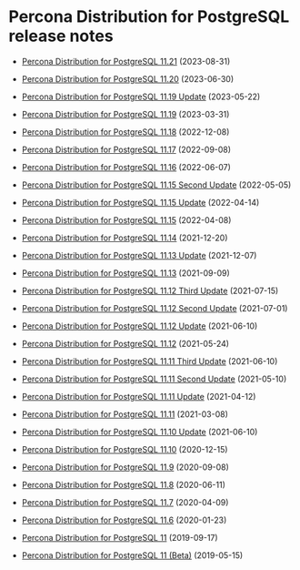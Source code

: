 # Percona Distribution for PostgreSQL release notes 

* [Percona Distribution for PostgreSQL 11.21](release-notes-v11.21.md) (2023-08-31)

* [Percona Distribution for PostgreSQL 11.20](release-notes-v11.20.md) (2023-06-30)

* [Percona Distribution for PostgreSQL 11.19 Update](release-notes-v11.19.upd.md) (2023-05-22)

* [Percona Distribution for PostgreSQL 11.19](release-notes-v11.19.md) (2023-03-31)

* [Percona Distribution for PostgreSQL 11.18](release-notes-v11.18.md) (2022-12-08)

* [Percona Distribution for PostgreSQL 11.17](release-notes-v11.17.md) (2022-09-08)

* [Percona Distribution for PostgreSQL 11.16](release-notes-v11.16.md) (2022-06-07)

* [Percona Distribution for PostgreSQL 11.15 Second Update](release-notes-v11.15.upd2.md) (2022-05-05)

* [Percona Distribution for PostgreSQL 11.15 Update](release-notes-v11.15.upd.md) (2022-04-14)

* [Percona Distribution for PostgreSQL 11.15](release-notes-v11.15.md) (2022-04-08)

* [Percona Distribution for PostgreSQL 11.14](release-notes-v11.14.md) (2021-12-20)

* [Percona Distribution for PostgreSQL 11.13 Update](release-notes-v11.13.upd.md) (2021-12-07)

* [Percona Distribution for PostgreSQL 11.13](release-notes-v11.13.md) (2021-09-09)

* [Percona Distribution for PostgreSQL 11.12 Third Update](release-notes-v11.12.upd3.md)   (2021-07-15)

* [Percona Distribution for PostgreSQL 11.12 Second Update](release-notes-v11.12.upd2.md) (2021-07-01)

* [Percona Distribution for PostgreSQL 11.12 Update](release-notes-v11.12.upd.md) (2021-06-10)

* [Percona Distribution for PostgreSQL 11.12](release-notes-v11.12.md) (2021-05-24)

* [Percona Distribution for PostgreSQL 11.11 Third Update](release-notes-v11.11.upd3.md) (2021-06-10)


* [Percona Distribution for PostgreSQL 11.11 Second Update](release-notes-v11.11.upd2.md) (2021-05-10)


* [Percona Distribution for PostgreSQL 11.11 Update](release-notes-v11.11.upd.md) (2021-04-12)

* [Percona Distribution for PostgreSQL 11.11](release-notes-v11.11.md) (2021-03-08)


* [Percona Distribution for PostgreSQL 11.10 Update](release-notes-v11.10.upd.md) (2021-06-10)

* [Percona Distribution for PostgreSQL 11.10](release-notes-v11.10.md) (2020-12-15)


* [Percona Distribution for PostgreSQL 11.9](release-notes-v11.9.md) (2020-09-08)


* [Percona Distribution for PostgreSQL 11.8](release-notes-v11.8.md) (2020-06-11)


* [Percona Distribution for PostgreSQL 11.7](release-notes-v11.7.md) (2020-04-09)


* [Percona Distribution for PostgreSQL 11.6](release-notes-v11.6.md) (2020-01-23)


* [Percona Distribution for PostgreSQL 11](release-notes-v11.md) (2019-09-17)


* [Percona Distribution for PostgreSQL 11 (Beta)](release-notes-v11-beta.md) (2019-05-15)